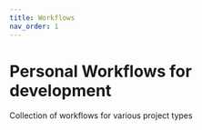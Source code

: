 ```yaml
---
title: Workflows
nav_order: 1
---
```

# Personal Workflows for development

Collection of workflows for various project types